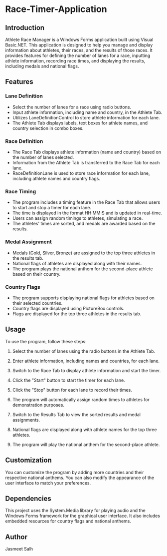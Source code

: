 # Race-Timer-Application

## Introduction

Athlete Race Manager is a Windows Forms application built using Visual Basic.NET. This application is designed to help you manage and display information about athletes, their races, and the results of those races. It provides features for defining the number of lanes for a race, inputting athlete information, recording race times, and displaying the results, including medals and national flags.

## Features

### Lane Definition

- Select the number of lanes for a race using radio buttons.
- Input athlete information, including name and country, in the Athlete Tab.
- Utilizes LaneDefinitionControl to store athlete information for each lane.
- The Athlete Tab displays labels, text boxes for athlete names, and country selection in combo boxes.

### Race Definition

- The Race Tab displays athlete information (name and country) based on the number of lanes selected.
- Information from the Athlete Tab is transferred to the Race Tab for each lane.
- RaceDefinitionLane is used to store race information for each lane, including athlete names and country flags.

### Race Timing

- The program includes a timing feature in the Race Tab that allows users to start and stop a timer for each lane.
- The time is displayed in the format HH:MM:S and is updated in real-time.
- Users can assign random timings to athletes, simulating a race.
- The athletes' times are sorted, and medals are awarded based on the results.

### Medal Assignment

- Medals (Gold, Silver, Bronze) are assigned to the top three athletes in the results tab.
- National flags of athletes are displayed along with their names.
- The program plays the national anthem for the second-place athlete based on their country.

### Country Flags

- The program supports displaying national flags for athletes based on their selected countries.
- Country flags are displayed using PictureBox controls.
- Flags are displayed for the top three athletes in the results tab.

## Usage

To use the program, follow these steps:

1. Select the number of lanes using the radio buttons in the Athlete Tab.

2. Enter athlete information, including names and countries, for each lane.

3. Switch to the Race Tab to display athlete information and start the timer.

4. Click the "Start" button to start the timer for each lane.

5. Click the "Stop" button for each lane to record their times.

6. The program will automatically assign random times to athletes for demonstration purposes.

7. Switch to the Results Tab to view the sorted results and medal assignments.

8. National flags are displayed along with athlete names for the top three athletes.

9. The program will play the national anthem for the second-place athlete.

## Customization

You can customize the program by adding more countries and their respective national anthems. You can also modify the appearance of the user interface to match your preferences.

## Dependencies

This project uses the System.Media library for playing audio and the Windows Forms framework for the graphical user interface. It also includes embedded resources for country flags and national anthems.

## Author

Jasmeet Salh
